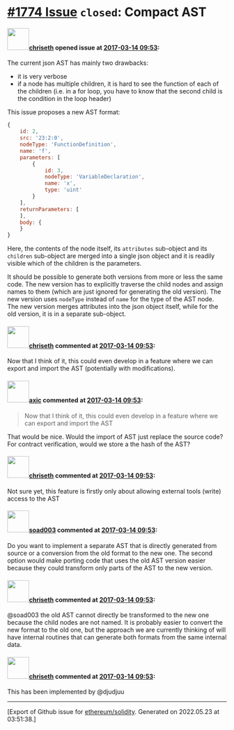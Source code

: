 # [\#1774 Issue](https://github.com/ethereum/solidity/issues/1774) `closed`: Compact AST

#### <img src="https://avatars.githubusercontent.com/u/9073706?v=4" width="50">[chriseth](https://github.com/chriseth) opened issue at [2017-03-14 09:53](https://github.com/ethereum/solidity/issues/1774):

The current json AST has mainly two drawbacks:

 - it is very verbose
 - if a node has multiple children, it is hard to see the function of each of the children (i.e. in a for loop, you have to know that the second child is the condition in the loop header)

This issue proposes a new AST format:

```js
{
    id: 2,
    src: '23:2:0',
    nodeType: 'FunctionDefinition',
    name: 'f',
    parameters: [
        {
            id: 3,
            nodeType: 'VariableDeclaration',
            name: 'x',
            type: 'uint'
        }
    ],
    returnParameters: [
    ],
    body: {
    }
}
```

Here, the contents of the node itself, its `attributes` sub-object and its `children` sub-object are merged into a single json object and it is readily visible which of the children is the parameters.

It should be possible to generate both versions from more or less the same code. The new version has to explicitly traverse the child nodes and assign names to them (which are just ignored for generating the old version). The new version uses `nodeType` instead of `name` for the type of the AST node. The new version merges attributes into the json object itself, while for the old version, it is in a separate sub-object.

#### <img src="https://avatars.githubusercontent.com/u/9073706?v=4" width="50">[chriseth](https://github.com/chriseth) commented at [2017-03-14 09:53](https://github.com/ethereum/solidity/issues/1774#issuecomment-286401821):

Now that I think of it, this could even develop in a feature where we can export and import the AST (potentially with modifications).

#### <img src="https://avatars.githubusercontent.com/u/20340?v=4" width="50">[axic](https://github.com/axic) commented at [2017-03-14 09:53](https://github.com/ethereum/solidity/issues/1774#issuecomment-286910281):

> Now that I think of it, this could even develop in a feature where we can export and import the AST 

That would be nice. Would the import of AST just replace the source code? For contract verification, would we store a the hash of the AST?

#### <img src="https://avatars.githubusercontent.com/u/9073706?v=4" width="50">[chriseth](https://github.com/chriseth) commented at [2017-03-14 09:53](https://github.com/ethereum/solidity/issues/1774#issuecomment-287734792):

Not sure yet, this feature is firstly only about allowing external tools (write) access to the AST

#### <img src="https://avatars.githubusercontent.com/u/6850271?u=807fd9a8edafcf82f67038b18eaae7a58099ac12&v=4" width="50">[soad003](https://github.com/soad003) commented at [2017-03-14 09:53](https://github.com/ethereum/solidity/issues/1774#issuecomment-288056269):

Do you want to implement a separate AST that is directly generated from source or a conversion from the old format to the new one. The second option would make porting code that uses the old AST version easier because they could transform only parts of the AST to the new version.

#### <img src="https://avatars.githubusercontent.com/u/9073706?v=4" width="50">[chriseth](https://github.com/chriseth) commented at [2017-03-14 09:53](https://github.com/ethereum/solidity/issues/1774#issuecomment-288059313):

@soad003 the old AST cannot directly be transformed to the new one because the child nodes are not named. It is probably easier to convert the new format to the old one, but the approach we are currently thinking of will have internal routines that can generate both formats from the same internal data.

#### <img src="https://avatars.githubusercontent.com/u/9073706?v=4" width="50">[chriseth](https://github.com/chriseth) commented at [2017-03-14 09:53](https://github.com/ethereum/solidity/issues/1774#issuecomment-305185693):

This has been implemented by @djudjuu


-------------------------------------------------------------------------------



[Export of Github issue for [ethereum/solidity](https://github.com/ethereum/solidity). Generated on 2022.05.23 at 03:51:38.]
